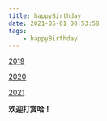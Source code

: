 ```yaml
---
title: happyBirthday
date: 2021-05-01 00:53:58
tags:
    - happyBirthday
---
```

[2019](http://47.94.243.37/birthday-2019/index.html)

[2020](http://47.94.243.37/birthday-2020/index.html)

[2021](http://47.94.243.37/birthday-2021/index.html)

**欢迎打赏哈！**

